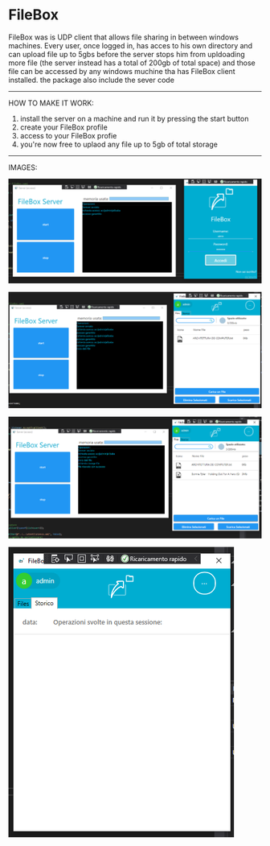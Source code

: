 # FileBox
 FileBox was is UDP client that allows file sharing in between windows machines. Every user, once logged in, has acces to his own directory and can upload file up to 5gbs before the server stops him from upldoading more file (the server instead has a total of 200gb of total space) and those file can be accessed by any windows muchine tha has FileBox client installed. the package also include the sever code 
 
 --------------------------------------------------------------------------------------------------------------------------------------------------------------------------------

HOW TO MAKE IT WORK:
1. install the server on a machine and run it by pressing the start button
2. create your FileBox profile
3. access to your FileBox profie
4. you're now free to uplaod any file up to 5gb of total storage

 --------------------------------------------------------------------------------------------------------------------------------------------------------------------------------

IMAGES:

![alt text](https://github.com/VR3ED/FIleBox/blob/main/screenshots/Cattura.PNG?raw=true)

![alt text](https://github.com/VR3ED/FIleBox/blob/main/screenshots/Cattura1.PNG?raw=true)

![alt text](https://github.com/VR3ED/FIleBox/blob/main/screenshots/Cattura4.PNG?raw=true)

![alt text](https://github.com/VR3ED/FIleBox/blob/main/screenshots/Cattura3.PNG?raw=true)



